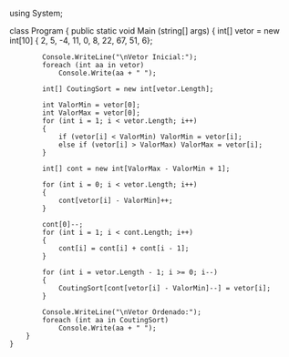 using System;

class Program {
  public static void Main (string[] args) {
    int[] vetor = new int[10] { 2, 5, -4, 11, 0, 8, 22, 67, 51, 6};

            Console.WriteLine("\nVetor Inicial:");
            foreach (int aa in vetor)
                Console.Write(aa + " ");

            int[] CoutingSort = new int[vetor.Length];

            int ValorMin = vetor[0];
            int ValorMax = vetor[0];
            for (int i = 1; i < vetor.Length; i++)
            {
                if (vetor[i] < ValorMin) ValorMin = vetor[i];
                else if (vetor[i] > ValorMax) ValorMax = vetor[i];
            }

            int[] cont = new int[ValorMax - ValorMin + 1];

            for (int i = 0; i < vetor.Length; i++)
            {
                cont[vetor[i] - ValorMin]++;
            }

            cont[0]--;
            for (int i = 1; i < cont.Length; i++)
            {
                cont[i] = cont[i] + cont[i - 1];
            }

            for (int i = vetor.Length - 1; i >= 0; i--)
            {
                CoutingSort[cont[vetor[i] - ValorMin]--] = vetor[i];
            }

            Console.WriteLine("\nVetor Ordenado:");
            foreach (int aa in CoutingSort)
                Console.Write(aa + " ");
        }
    }
